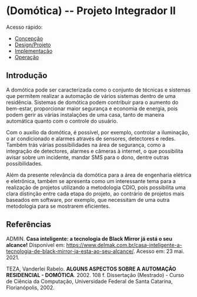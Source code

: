 # (Domótica) -- Projeto Integrador II

Acesso rápido:
  - [Concepção](./concepcao.md)
  - [Design/Projeto](./design.md)
  - [Implementação](./implementacao.md)
  - [Operação](./operacao.md)

## Introdução
<p>
A domótica pode ser caracterizada como o conjunto de técnicas 
e sistemas que permitem realizar a automação de vários sistemas 
dentro de uma residência. Sistemas de domótica podem contribuir
para o aumento do bem-estar, proporcionar maior segurança e economia de energia, pois podem gerir as várias instalações de uma casa, tanto de maneira automática quanto com o controle do usuário.
</p>

<p>
Com o auxílio da domótica, é possível, por exemplo, controlar a iluminação, o ar condicionado e alarmes através de sensores, detectores e redes. Também trás várias possibilidades na área de segurança, como a integração de detectores, alarmes e câmeras à internet, o que possibilita avisar sobre um incidente, mandar SMS para o dono, dentre outras possibilidades.
</p>

<p>
Além da presente relevância da domótica para a área de engenharia elétrica e eletrônica, também se apresenta como um interessante tema para a realização de projetos utilizando a metodologia CDIO, pois possibilita uma clara distinção entre cada etapa do projeto, ao contrário de projetos mais baseados em software, por exemplo, que necessitam de uma outra metodologia para se mostrarem eficientes.
</p>

## Referências

ADMIN. **Casa inteligente: a tecnologia de Black Mirror já está o seu alcance!** Disponível em: <https://www.delmak.com.br/casa-inteligente-a-tecnologia-de-black-mirror-ja-esta-ao-seu-alcance/>. Acesso em: 23 mai. 2021.

TEZA, Vanderlei Rabelo. **ALGUNS ASPECTOS SOBRE A AUTOMAÇÃO RESIDENCIAL - DOMÓTICA**. 2002. 108 f. Dissertação (Mestrado) - Curso de Ciência da Computação, Universidade Federal de Santa Catarina, Florianópolis, 2002.

